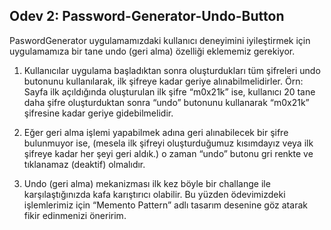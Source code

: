  ##  Odev 2: Password-Generator-Undo-Button
 
PaswordGenerator uygulamamızdaki kullanıcı deneyimini iyileştirmek için uygulamamıza bir tane undo (geri alma) özelliği eklememiz gerekiyor.   

1. Kullanıcılar uygulama başladıktan sonra oluşturdukları tüm şifreleri undo butonunu kullanılarak, ilk şifreye kadar geriye alınabilmelidirler. Örn: Sayfa ilk açıldığında oluşturulan ilk şifre “m0x21k” ise, kullanıcı 20 tane daha şifre oluşturduktan sonra “undo” butonunu kullanarak “m0x21k” şifresine kadar geriye gidebilmelidir.

2. Eğer geri alma işlemi yapabilmek adına geri alınabilecek bir şifre bulunmuyor ise, (mesela ilk şifreyi oluşturduğumuz kısımdayız veya ilk şifreye kadar her şeyi geri aldık.) o zaman “undo” butonu gri renkte ve tıklanamaz (deaktif) olmalıdır.

3. Undo (geri alma) mekanizması ilk kez böyle bir challange ile karşılaştığınızda kafa karıştırıcı olabilir. Bu yüzden ödevimizdeki işlemlerimiz için “Memento Pattern” adlı tasarım desenine göz atarak fikir edinmenizi öneririm.


